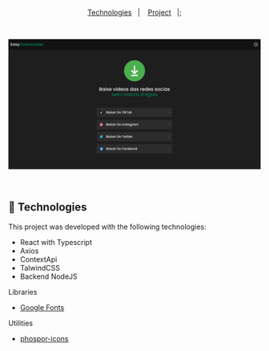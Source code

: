<p align="center">
  <a href="#-Technologies">
Technologies</a>&nbsp;&nbsp;&nbsp;|&nbsp;&nbsp;&nbsp;
  <a href="#-Project">Project</a>&nbsp;&nbsp;&nbsp;|;
</p>

<br>

![Screenshot](easydownloader.png)

<br>

## 🚀 Technologies

This project was developed with the following technologies:

- React with Typescript
- Axios
- ContextApi
- TalwindCSS
- Backend NodeJS


Libraries

- [Google Fonts](https://fonts.google.com/)

Utilities

- [phospor-icons](https://phosphoricons.com/)




